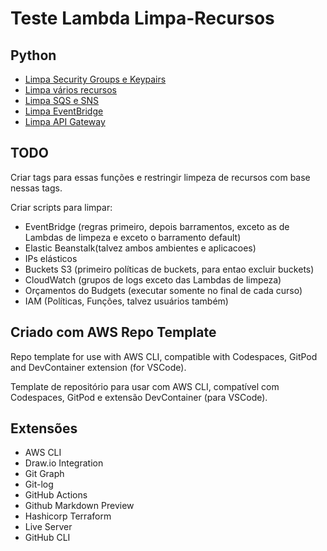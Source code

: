 # Teste Lambda Limpa-Recursos

## Python
* [Limpa Security Groups e Keypairs](/python/sg_keypair/limpa_sg_keypair.py)
* [Limpa vários recursos](/python/limpa_tudo/limpa_tudo.py)
* [Limpa SQS e SNS](/python/sqs_sns/limpa_sqs_sns.py)
* [Limpa EventBridge](/python/eventbridge/limpa_eventbridge.py)
* [Limpa API Gateway](/python/api-gateway/limpa_api-gateway.py)

## TODO

Criar tags para essas funções e restringir limpeza de recursos com base nessas tags.

Criar scripts para limpar:
* EventBridge (regras primeiro, depois barramentos, exceto as de Lambdas de limpeza e exceto o barramento default)
* Elastic Beanstalk(talvez ambos ambientes e aplicacoes)
* IPs elásticos
* Buckets S3 (primeiro políticas de buckets, para entao excluir buckets)
* CloudWatch (grupos de logs exceto das Lambdas de limpeza)
* Orçamentos do Budgets (executar somente no final de cada curso)
* IAM (Políticas, Funções, talvez usuários também)


## Criado com AWS Repo Template

Repo template for use with AWS CLI, compatible with Codespaces, GitPod and DevContainer extension (for VSCode).

Template de repositório para usar com AWS CLI, compatível com Codespaces, GitPod e extensão DevContainer (para VSCode).

## Extensões
* AWS CLI
* Draw.io Integration
* Git Graph
* Git-log
* GitHub Actions
* Github Markdown Preview
* Hashicorp Terraform
* Live Server
* GitHub CLI